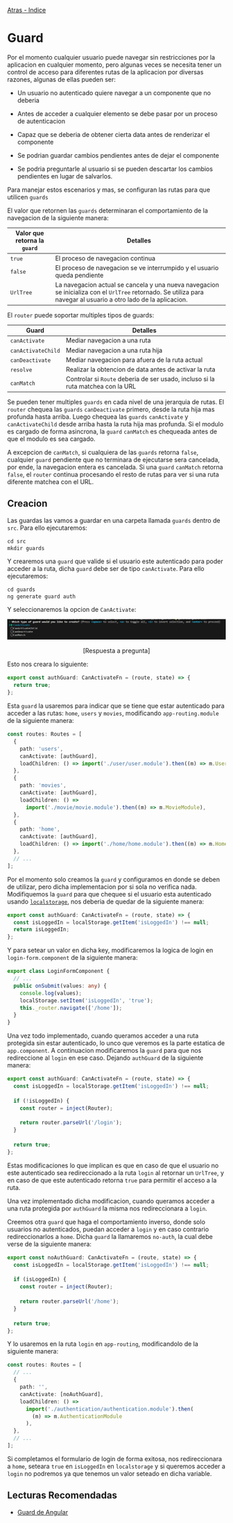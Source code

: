 [Atras - Indice](https://github.com/daniel18acevedo/DA2-Tecnologia/tree/angular-navigation)

# Guard

Por el momento cualquier usuario puede navegar sin restricciones por la aplicacion en cualquier momento, pero algunas veces se necesita tener un control de acceso para diferentes rutas de la aplicacion por diversas razones, algunas de ellas pueden ser:

- Un usuario no autenticado quiere navegar a un componente que no deberia

- Antes de acceder a cualquier elemento se debe pasar por un proceso de autenticacion

- Capaz que se deberia de obtener cierta data antes de renderizar el componente

- Se podrian guardar cambios pendientes antes de dejar el componente

- Se podria preguntarle al usuario si se pueden descartar los cambios pendientes en lugar de salvarlos.

Para manejar estos escenarios y mas, se configuran las rutas para que utilicen `guards`

El valor que retornen las `guards` determinaran el comportamiento de la navegacion de la siguiente manera:

| Valor que retorna la `guard` | Detalles                                                                                                                                                          |
| ---------------------------- | ----------------------------------------------------------------------------------------------------------------------------------------------------------------- |
| `true`                       | El proceso de navegacion continua                                                                                                                                 |
| `false`                      | El proceso de navegacion se ve interrumpido y el usuario queda pendiente                                                                                          |
| `UrlTree`                    | La navegacion actual se cancela y una nueva navegacion se inicializa con el `UrlTree` retornado. Se utiliza para navegar al usuario a otro lado de la aplicacion. |

El `router` puede soportar multiples tipos de guards:

| Guard              | Detalles                                                                         |
| ------------------ | -------------------------------------------------------------------------------- |
| `canActivate`      | Mediar navegacion a una ruta                                                     |
| `canActivateChild` | Mediar navegacion a una ruta hija                                                |
| `canDeactivate`    | Mediar navegacion para afuera de la ruta actual                                  |
| `resolve`          | Realizar la obtencion de data antes de activar la ruta                           |
| `canMatch`         | Controlar si `Route` deberia de ser usado, incluso si la ruta matchea con la URL |

Se pueden tener multiples `guards` en cada nivel de una jerarquia de rutas. El `router` chequea las `guards` `canDeactivate` primero, desde la ruta hija mas profunda hasta arriba. Luego chequea las `guards` `canActivate` y `canActivateChild` desde arriba hasta la ruta hija mas profunda. Si el modulo es cargado de forma asincrona, la `guard` `canMatch` es chequeada antes de que el modulo es sea cargado.

A excepcion de `canMatch`, si cualquiera de las `guards` retorna `false`, cualquier `guard` pendiente que no terminara de ejecutarse sera cancelada, por ende, la navegacion entera es cancelada. Si una `guard` `canMatch` retorna `false`, el `router` continua procesando el resto de rutas para ver si una ruta diferente matchea con el URL.

## Creacion

Las guardas las vamos a guardar en una carpeta llamada `guards` dentro de `src`. Para ello ejecutaremos:

```CMD
cd src
mkdir guards
```

Y crearemos una `guard` que valide si el usuario este autenticado para poder acceder a la ruta, dicha `guard` debe ser de tipo `canActivate`. Para ello ejecutaremos:

```CMD
cd guards
ng generate guard auth
```

Y seleccionaremos la opcion de `CanActivate`:

<p align="center">
<img src="./images/image-2.png">
</p>
<p align="center">
[Respuesta a pregunta]
</p>

Esto nos creara lo siguiente:

```TypeScript
export const authGuard: CanActivateFn = (route, state) => {
  return true;
};
```

Esta `guard` la usaremos para indicar que se tiene que estar autenticado para acceder a las rutas: `home`, `users` y `movies`, modificando `app-routing.module` de la siguiente manera:

```TypeScript
const routes: Routes = [
  {
    path: 'users',
    canActivate: [authGuard],
    loadChildren: () => import('./user/user.module').then((m) => m.UserModule),
  },
  {
    path: 'movies',
    canActivate: [authGuard],
    loadChildren: () =>
      import('./movie/movie.module').then((m) => m.MovieModule),
  },
  {
    path: 'home',
    canActivate: [authGuard],
    loadChildren: () => import('./home/home.module').then((m) => m.HomeModule),
  },
  // ...
];
```

Por el momento solo creamos la `guard` y configuramos en donde se deben de utilizar, pero dicha implementacion por si sola no verifica nada. Modifiquemos la `guard` para que chequee si el usuario esta autenticado usando [`localstorage`](https://www.w3schools.com/jsref/prop_win_localstorage.asp), nos deberia de quedar de la siguiente manera:

```TypeScript
export const authGuard: CanActivateFn = (route, state) => {
  const isLoggedIn = localStorage.getItem('isLoggedIn') !== null;
  return isLoggedIn;
};
```

Y para setear un valor en dicha key, modificaremos la logica de login en `login-form.component` de la siguiente manera:

```TypeScript
export class LoginFormComponent {
  // ...
  public onSubmit(values: any) {
    console.log(values);
    localStorage.setItem('isLoggedIn', 'true');
    this._router.navigate(['/home']);
  }
}
```

Una vez todo implementado, cuando queramos acceder a una ruta protegida sin estar autenticado, lo unco que veremos es la parte estatica de `app.component`. A continuacion modificaremos la `guard` para que nos redireccione al `login` en ese caso. Dejando `authGuard` de la siguiente manera:

```TypeScript
export const authGuard: CanActivateFn = (route, state) => {
  const isLoggedIn = localStorage.getItem('isLoggedIn') !== null;

  if (!isLoggedIn) {
    const router = inject(Router);

    return router.parseUrl('/login');
  }

  return true;
};
```

Estas modificaciones lo que implican es que en caso de que el usuario no este autenticado sea redireccionado a la ruta `login` al retornar un `UrlTree`, y en caso de que este autenticado retorna `true` para permitir el acceso a la ruta.

Una vez implementado dicha modificacion, cuando queramos acceder a una ruta protegida por `authGuard` la misma nos redireccionara a `login`.

Creemos otra `guard` que haga el comportamiento inverso, donde solo usuarios no autenticados, puedan acceder a `login` y en caso contrario redireccionarlos a `home`. Dicha `guard` la llamaremos `no-auth`, la cual debe verse de la siguiente manera:

```TypeScript
export const noAuthGuard: CanActivateFn = (route, state) => {
  const isLoggedIn = localStorage.getItem('isLoggedIn') !== null;

  if (isLoggedIn) {
    const router = inject(Router);

    return router.parseUrl('/home');
  }

  return true;
};
```

Y lo usaremos en la ruta `login` en `app-routing`, modificandolo de la siguiente manera:

```TypeScript
const routes: Routes = [
  // ...
  {
    path: '',
    canActivate: [noAuthGuard],
    loadChildren: () =>
      import('./authentication/authentication.module').then(
        (m) => m.AuthenticationModule
      ),
  },
  // ...
];
```

Si completamos el formulario de login de forma exitosa, nos redireccionara a `home`, seteara `true` en `isLoggedIn` en `localstorage` y si queremos acceder a `login` no podremos ya que tenemos un valor seteado en dicha variable.

## Lecturas Recomendadas

- [Guard de Angular](https://v16.angular.io/guide/router-tutorial-toh#milestone-5-route-guards)

